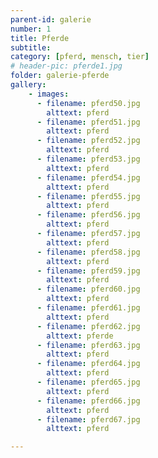 ```yaml
---
parent-id: galerie
number: 1
title: Pferde 
subtitle: 
category: [pferd, mensch, tier]
# header-pic: pferde1.jpg
folder: galerie-pferde
gallery:
    - images:
      - filename: pferd50.jpg
        alttext: pferd
      - filename: pferd51.jpg
        alttext: pferd   
      - filename: pferd52.jpg
        alttext: pferd
      - filename: pferd53.jpg
        alttext: pferd
      - filename: pferd54.jpg
        alttext: pferd
      - filename: pferd55.jpg
        alttext: pferd
      - filename: pferd56.jpg
        alttext: pferd
      - filename: pferd57.jpg
        alttext: pferd
      - filename: pferd58.jpg
        alttext: pferd
      - filename: pferd59.jpg
        alttext: pferd
      - filename: pferd60.jpg
        alttext: pferd
      - filename: pferd61.jpg
        alttext: pferd
      - filename: pferd62.jpg
        alttext: pferde
      - filename: pferd63.jpg
        alttext: pferd
      - filename: pferd64.jpg
        alttext: pferd
      - filename: pferd65.jpg
        alttext: pferd
      - filename: pferd66.jpg
        alttext: pferd
      - filename: pferd67.jpg
        alttext: pferd

---
```

<!-- beschreibender Text hier -->
